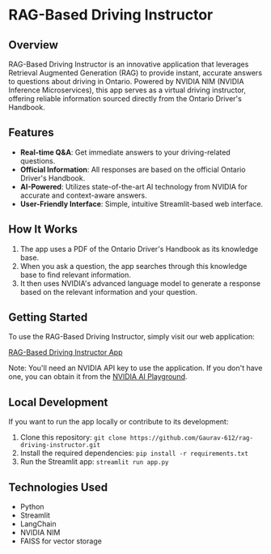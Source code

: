# RAG-Based Driving Instructor

## Overview

RAG-Based Driving Instructor is an innovative application that leverages Retrieval Augmented Generation (RAG) to provide instant, accurate answers to questions about driving in Ontario. Powered by NVIDIA NIM (NVIDIA Inference Microservices), this app serves as a virtual driving instructor, offering reliable information sourced directly from the Ontario Driver's Handbook.

## Features

- **Real-time Q&A**: Get immediate answers to your driving-related questions.
- **Official Information**: All responses are based on the official Ontario Driver's Handbook.
- **AI-Powered**: Utilizes state-of-the-art AI technology from NVIDIA for accurate and context-aware answers.
- **User-Friendly Interface**: Simple, intuitive Streamlit-based web interface.

## How It Works

1. The app uses a PDF of the Ontario Driver's Handbook as its knowledge base.
2. When you ask a question, the app searches through this knowledge base to find relevant information.
3. It then uses NVIDIA's advanced language model to generate a response based on the relevant information and your question.

## Getting Started

To use the RAG-Based Driving Instructor, simply visit our web application:

[RAG-Based Driving Instructor App](https://rag-driving-instructor.streamlit.app/)

Note: You'll need an NVIDIA API key to use the application. If you don't have one, you can obtain it from the [NVIDIA AI Playground](https://build.nvidia.com/explore/discover).

## Local Development

If you want to run the app locally or contribute to its development:

1. Clone this repository: `git clone https://github.com/Gaurav-612/rag-driving-instructor.git`
2. Install the required dependencies: `pip install -r requirements.txt`
3. Run the Streamlit app: `streamlit run app.py`

## Technologies Used

- Python
- Streamlit
- LangChain
- NVIDIA NIM
- FAISS for vector storage
